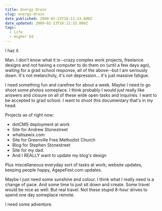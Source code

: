 ```yaml
---
title: Energy Drain
slug: energy-drain
date_published: 2009-02-23T16:11:33.000Z
date_updated: 2009-02-23T16:11:33.000Z
tags:
  - Life
  - Higher Ed
---
```


I haz it.

Man. I don't know what it is--crazy complex work projects, freelance designs and not having a computer to do them on (until a few days ago), waiting for a grad school response, all of the above--but I am seriously down. It's not melancholy, it's not depression... it's just massive fatigue.

I need something fun and carefree for about a week. Maybe I need to go shoot some photos someplace. I think probably I would just really like answers and closure on all of these wide open tasks and inquiries. I want to be accepted to grad school. I want to shoot this documentary that's in my head.

Projects as of right now:

- dotCMS deployment at work
- Site for Andrew Stonestreet
- whatisawix.com
- Site for Greenville Free Methodist Church
- Blog for Stephen Stonestreet
- Site for my dad.
- And I REALLY want to update my blog's design

Plus miscellaneous everyday sort of tasks at work; website updates, keeping people happy, AgapeFest.com updates. 

Maybe I just need some sunshine and colour. I think what I really need is a change of pace. And some time to just sit down and create. Some travel would be nice as well. But real travel. Not these stupid 8-hour drives to spend one day someplace remote.

I need some adventure.
